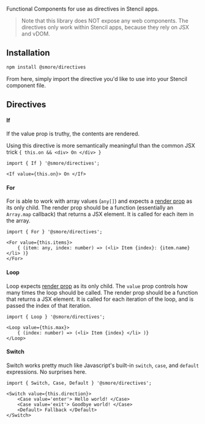 Functional Components for use as directives in Stencil apps.

> Note that this library does NOT expose any web components. The directives only work within Stencil apps, because they rely on JSX and vDOM.

## Installation

```bash
npm install @smore/directives
```

From here, simply import the directive you'd like to use into your Stencil component file.


## Directives

#### If

If the value prop is truthy, the contents are rendered.

Using this directive is more semantically meaningful than the common JSX trick `{ this.on && <div> On </div> }`

```tsx
import { If } '@smore/directives';

<If value={this.on}> On </If>
```

#### For

For is able to work with array values (`any[]`) and expects a [render prop](https://cdb.reacttraining.com/use-a-render-prop-50de598f11ce) as its only child. The render prop should be a function (essentially an `Array.map` callback) that returns a JSX element. It is called for each item in the array.

```tsx
import { For } '@smore/directives';

<For value={this.items}>
    { (item: any, index: number) => (<li> Item {index}: {item.name} </li> )}
</For>
```

#### Loop

Loop expects [render prop](https://cdb.reacttraining.com/use-a-render-prop-50de598f11ce) as its only child. The `value` prop controls how many times the loop should be called. The render prop should be a function that returns a JSX element. It is called for each iteration of the loop, and is passed the index of that iteration.

```tsx
import { Loop } '@smore/directives';

<Loop value={this.max}>
    { (index: number) => (<li> Item {index} </li> )}
</Loop>
```

#### Switch

Switch works pretty much like Javascript's built-in `switch`, `case`, and `default` expressions. No surprises here.

```tsx
import { Switch, Case, Default } '@smore/directives';

<Switch value={this.direction}>
    <Case value='enter'> Hello world! </Case>
    <Case value='exit'> Goodbye world! </Case>
    <Default> Fallback </Default>
</Switch>
```